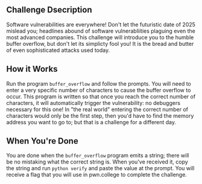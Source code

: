 ## Challenge Dsecription
Software vulnerabilities are everywhere! Don't let the futuristic date of 2025 mislead you; headlines abound of software vulnerabliities plaguing even the most advanced companies. This challenge will introduce you to the humble buffer overflow, but don't let its simplicty fool you! It is the bread and butter of even sophisticated attacks used today.

## How it Works
Run the program ```buffer_overflow``` and follow the prompts. You will need to enter a very specific number of characters to cause the buffer overflow to occur. This program is written so that once you reach the correct number of characters, it will automatically trigger the vulnerability: no debuggers necessary for this one! In "the real world" entering the correct number of characters would only be the first step, then you'd have to find the memory address you want to go to; but that is a challenge for a different day.

## When You're Done
You are done when the ```buffer_overflow``` program emits a string; there will be no mistaking what the correct string is. When you've received it, copy the string and run ```python verify``` and paste the value at the prompt. You will receive a flag that you will use in pwn.college to complete the challenge.